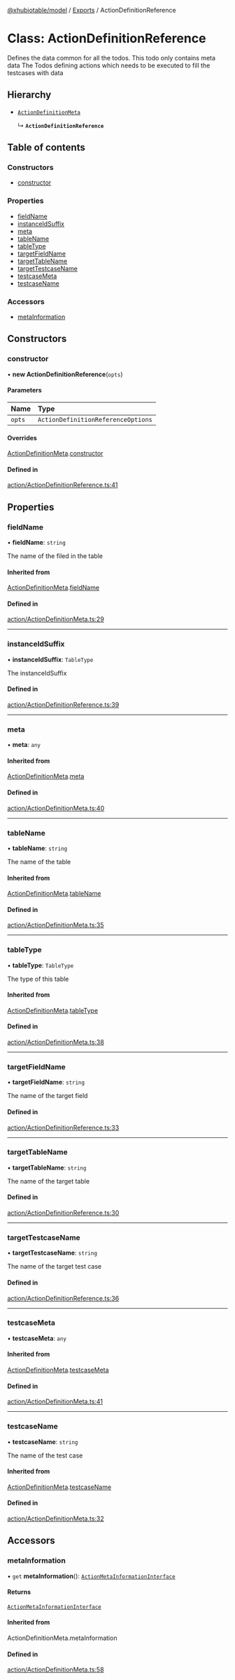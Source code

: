 [@xhubiotable/model](../README.md) / [Exports](../modules.md) / ActionDefinitionReference

# Class: ActionDefinitionReference

Defines the data common for all the todos.
This todo only contains meta data
The Todos defining actions which needs to be executed
to fill the testcases with data

## Hierarchy

- [`ActionDefinitionMeta`](ActionDefinitionMeta.md)

  ↳ **`ActionDefinitionReference`**

## Table of contents

### Constructors

- [constructor](ActionDefinitionReference.md#constructor)

### Properties

- [fieldName](ActionDefinitionReference.md#fieldname)
- [instanceIdSuffix](ActionDefinitionReference.md#instanceidsuffix)
- [meta](ActionDefinitionReference.md#meta)
- [tableName](ActionDefinitionReference.md#tablename)
- [tableType](ActionDefinitionReference.md#tabletype)
- [targetFieldName](ActionDefinitionReference.md#targetfieldname)
- [targetTableName](ActionDefinitionReference.md#targettablename)
- [targetTestcaseName](ActionDefinitionReference.md#targettestcasename)
- [testcaseMeta](ActionDefinitionReference.md#testcasemeta)
- [testcaseName](ActionDefinitionReference.md#testcasename)

### Accessors

- [metaInformation](ActionDefinitionReference.md#metainformation)

## Constructors

### constructor

• **new ActionDefinitionReference**(`opts`)

#### Parameters

| Name | Type |
| :------ | :------ |
| `opts` | `ActionDefinitionReferenceOptions` |

#### Overrides

[ActionDefinitionMeta](ActionDefinitionMeta.md).[constructor](ActionDefinitionMeta.md#constructor)

#### Defined in

[action/ActionDefinitionReference.ts:41](https://github.com/xhubioTable/model/blob/d4f4ceb/src/action/ActionDefinitionReference.ts#L41)

## Properties

### fieldName

• **fieldName**: `string`

The name of the filed in the table

#### Inherited from

[ActionDefinitionMeta](ActionDefinitionMeta.md).[fieldName](ActionDefinitionMeta.md#fieldname)

#### Defined in

[action/ActionDefinitionMeta.ts:29](https://github.com/xhubioTable/model/blob/d4f4ceb/src/action/ActionDefinitionMeta.ts#L29)

___

### instanceIdSuffix

• **instanceIdSuffix**: `TableType`

The instanceIdSuffix

#### Defined in

[action/ActionDefinitionReference.ts:39](https://github.com/xhubioTable/model/blob/d4f4ceb/src/action/ActionDefinitionReference.ts#L39)

___

### meta

• **meta**: `any`

#### Inherited from

[ActionDefinitionMeta](ActionDefinitionMeta.md).[meta](ActionDefinitionMeta.md#meta)

#### Defined in

[action/ActionDefinitionMeta.ts:40](https://github.com/xhubioTable/model/blob/d4f4ceb/src/action/ActionDefinitionMeta.ts#L40)

___

### tableName

• **tableName**: `string`

The name of the table

#### Inherited from

[ActionDefinitionMeta](ActionDefinitionMeta.md).[tableName](ActionDefinitionMeta.md#tablename)

#### Defined in

[action/ActionDefinitionMeta.ts:35](https://github.com/xhubioTable/model/blob/d4f4ceb/src/action/ActionDefinitionMeta.ts#L35)

___

### tableType

• **tableType**: `TableType`

The type of this table

#### Inherited from

[ActionDefinitionMeta](ActionDefinitionMeta.md).[tableType](ActionDefinitionMeta.md#tabletype)

#### Defined in

[action/ActionDefinitionMeta.ts:38](https://github.com/xhubioTable/model/blob/d4f4ceb/src/action/ActionDefinitionMeta.ts#L38)

___

### targetFieldName

• **targetFieldName**: `string`

The name of the target field

#### Defined in

[action/ActionDefinitionReference.ts:33](https://github.com/xhubioTable/model/blob/d4f4ceb/src/action/ActionDefinitionReference.ts#L33)

___

### targetTableName

• **targetTableName**: `string`

The name of the target table

#### Defined in

[action/ActionDefinitionReference.ts:30](https://github.com/xhubioTable/model/blob/d4f4ceb/src/action/ActionDefinitionReference.ts#L30)

___

### targetTestcaseName

• **targetTestcaseName**: `string`

The name of the target test case

#### Defined in

[action/ActionDefinitionReference.ts:36](https://github.com/xhubioTable/model/blob/d4f4ceb/src/action/ActionDefinitionReference.ts#L36)

___

### testcaseMeta

• **testcaseMeta**: `any`

#### Inherited from

[ActionDefinitionMeta](ActionDefinitionMeta.md).[testcaseMeta](ActionDefinitionMeta.md#testcasemeta)

#### Defined in

[action/ActionDefinitionMeta.ts:41](https://github.com/xhubioTable/model/blob/d4f4ceb/src/action/ActionDefinitionMeta.ts#L41)

___

### testcaseName

• **testcaseName**: `string`

The name of the test case

#### Inherited from

[ActionDefinitionMeta](ActionDefinitionMeta.md).[testcaseName](ActionDefinitionMeta.md#testcasename)

#### Defined in

[action/ActionDefinitionMeta.ts:32](https://github.com/xhubioTable/model/blob/d4f4ceb/src/action/ActionDefinitionMeta.ts#L32)

## Accessors

### metaInformation

• `get` **metaInformation**(): [`ActionMetaInformationInterface`](../interfaces/ActionMetaInformationInterface.md)

#### Returns

[`ActionMetaInformationInterface`](../interfaces/ActionMetaInformationInterface.md)

#### Inherited from

ActionDefinitionMeta.metaInformation

#### Defined in

[action/ActionDefinitionMeta.ts:58](https://github.com/xhubioTable/model/blob/d4f4ceb/src/action/ActionDefinitionMeta.ts#L58)

